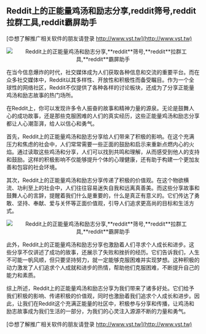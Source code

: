 ## **Reddit上的正能量鸡汤和励志分享,**reddit**筛号,**reddit**拉群工具,**reddit**霸屏助手**

[😍想了解推广相关软件的朋友请登录 http://www.vst.tw](http://www.vst.tw)

 <center><img src="https://vst.tw/MP4/tuiguang/png/6.png" alt="Reddit上的正能量鸡汤和励志分享,**reddit**筛号,**reddit**拉群工具,**reddit**霸屏助手"></center>

在当今信息爆炸的时代，社交媒体成为人们获取各种信息和交流的重要平台。而在众多社交媒体中，Reddit以其多样性、开放性和积极性而备受瞩目。作为一个全球性的网络社区，Reddit不仅提供了各种各样的讨论板块，还成为了分享正能量鸡汤和励志故事的热门场所。

在Reddit上，你可以发现许多令人振奋的故事和精神力量的源泉。无论是鼓舞人心的成功故事，还是那些克服困难的人们的真实经历，这些正能量鸡汤和励志分享都让人心潮澎湃，给人以信心和勇气。

首先，Reddit上的正能量鸡汤和励志分享给人们带来了积极的影响。在这个充满压力和焦虑的社会中，人们常常需要一些正面的鼓励和启示来重新点燃内心的火焰。通过读取这些鸡汤和分享，人们可以找到共鸣和理解，从而感受到他人的支持和鼓励。这样的积极影响不仅能够提升个体的心理健康，还有助于构建一个更加友善和包容的社会环境。

其次，Reddit上的正能量鸡汤和励志分享传递了积极的价值观。在这个物欲横流、功利至上的社会中，人们往往容易迷失自我和远离真善美。而这些分享故事和鼓舞人心的言辞，提醒着我们什么是重要的，什么是真正有意义的。它们传达了勇敢、坚持、奉献、爱与关怀等正面价值观，引导人们追求更高尚的目标和生活方式。

 <center><img src="https://vst.tw/MP4/tuiguang/png/3.png" alt="Reddit上的正能量鸡汤和励志分享,**reddit**筛号,**reddit**拉群工具,**reddit**霸屏助手"></center>

此外，Reddit上的正能量鸡汤和励志分享也激励着人们寻求个人成长和进步。这些分享不仅讲述了成功的故事，还展示了失败和挫折的经历。它们告诉我们，人生不可能一帆风顺，但只要坚持努力，就一定能够克服困难并实现梦想。这种积极的动力激发了人们追求个人成就和进步的热情，帮助他们克服困难，不断提升自己的能力和素质。

综上所述，Reddit上的正能量鸡汤和励志分享为我们带来了诸多好处。它们给予我们积极的影响、传递积极的价值观，同时也激励着我们追求个人成长和进步。因此，让我们在Reddit这个充满正能量的社区中，积极参与分享和传播，让鸡汤和励志故事成为我们生活的一部分，为我们的心灵注入源源不断的力量和勇气。

[😍想了解推广相关软件的朋友请登录 http://www.vst.tw](http://www.vst.tw)




